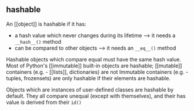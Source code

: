 ## hashable
An [[object]] is hashable if it has:
+ a hash value which never changes during its lifetime --> it needs a `__hash__()` method
+ can be compared to other objects --> it needs an `__eq__()` method

Hashable objects which compare equal must have the same hash value.
Most of Python's [[immutable]] built-in objects are hashable; [[mutable]] containers (e.g. - [[lists]], dictionaries) are not
Immutable containers (e.g. - tuples, frozensets) are only hashable if their elements are hashable.

Objects which are instances of user-defined classes are hashable by default.
They all compare unequal (except with themselves), and their has value is derived from their `id()`